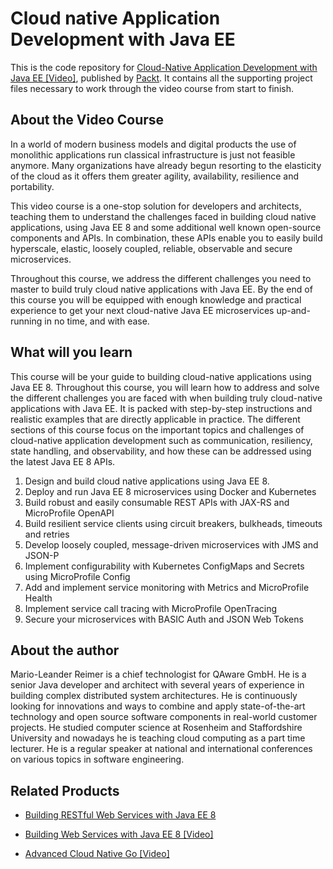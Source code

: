 # Cloud native Application Development with Java EE
This is the code repository for [Cloud-Native Application Development with Java EE [Video]](https://www.packtpub.com/application-development/cloud-native-application-development-java-ee-video), published by [Packt](https://www.packtpub.com/?utm_source=github). It contains all the supporting project files necessary to work through the video course from start to finish.

## About the Video Course
In a world of modern business models and digital products the use of monolithic applications run classical infrastructure is just not feasible anymore. Many organizations have already begun resorting to the elasticity of the cloud as it offers them greater agility, availability, resilience and portability.

This video course is a one-stop solution for developers and architects, teaching them to understand the challenges faced in building cloud native applications, using Java EE 8 and some additional well known open-source components and APIs. In combination, these APIs enable you to easily build hyperscale, elastic, loosely coupled, reliable, observable and secure microservices.

Throughout this course, we address the different challenges you need to master to build truly cloud native applications with Java EE. By the end of this course you will be equipped with enough knowledge and practical experience to get your next cloud-native Java EE microservices up-and-running in no time, and with ease.

## What will you learn

This course will be your guide to building cloud-native applications using Java EE 8. Throughout this course, you will learn how to address and solve the different challenges you are faced with when building truly cloud-native applications with Java EE. It is packed with step-by-step instructions and realistic examples that are directly applicable in practice. The different sections of this course focus on the important topics and challenges of cloud-native application development such as communication, resiliency, state handling, and observability, and how these can be addressed using the latest Java EE 8 APIs.

1.	Design and build cloud native applications using Java EE 8.
2.	Deploy and run Java EE 8 microservices using Docker and Kubernetes
3.	Build robust and easily consumable REST APIs with JAX-RS and MicroProfile OpenAPI
4.	Build resilient service clients using circuit breakers, bulkheads, timeouts and retries
5.	Develop loosely coupled, message-driven microservices with JMS and JSON-P
6.	Implement configurability with Kubernetes ConfigMaps and Secrets using MicroProfile Config
7.	Add and implement service monitoring with Metrics and MicroProfile Health
8.	Implement service call tracing with MicroProfile OpenTracing
9.	Secure your microservices with BASIC Auth and JSON Web Tokens

## About the author

Mario-Leander Reimer is a chief technologist for QAware GmbH. He is a senior Java developer and architect with several years of experience in building complex distributed system architectures. He is continuously looking for innovations and ways to combine and apply state-of-the-art technology and open source software components in real-world customer projects. He studied computer science at Rosenheim and Staffordshire University and nowadays he is teaching cloud computing as a part time lecturer. He is a regular speaker at national and international conferences on various topics in software engineering.


## Related Products
* [Building RESTful Web Services with Java EE 8](https://www.packtpub.com/application-development/building-restful-web-services-java-ee-8)

* [Building Web Services with Java EE 8 [Video]](https://www.packtpub.com/application-development/building-web-services-java-ee-8-video)

* [Advanced Cloud Native Go [Video]](https://www.packtpub.com/application-development/advanced-cloud-native-go-video)
